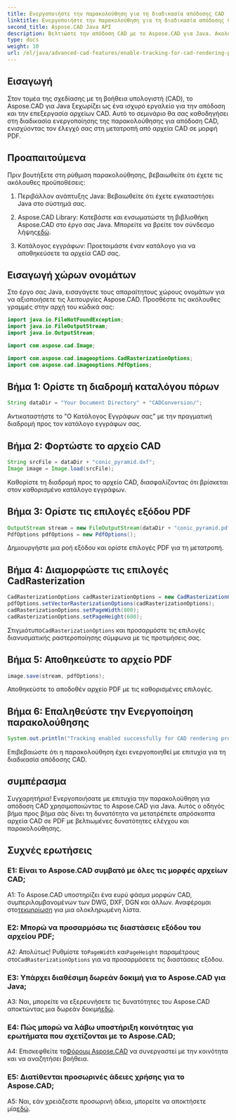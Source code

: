 ```yaml
---
title: Ενεργοποιήστε την παρακολούθηση για τη διαδικασία απόδοσης CAD
linktitle: Ενεργοποιήστε την παρακολούθηση για τη διαδικασία απόδοσης CAD
second_title: Aspose.CAD Java API
description: Βελτιώστε την απόδοση CAD με το Aspose.CAD για Java. Ακολουθήστε τον βήμα προς βήμα οδηγό μας για να ενεργοποιήσετε την παρακολούθηση και να βελτιώσετε την εμπειρία μετατροπής PDF.
type: docs
weight: 10
url: /el/java/advanced-cad-features/enable-tracking-for-cad-rendering-process/
---
```

## Εισαγωγή

Στον τομέα της σχεδίασης με τη βοήθεια υπολογιστή (CAD), το Aspose.CAD για Java ξεχωρίζει ως ένα ισχυρό εργαλείο για την απόδοση και την επεξεργασία αρχείων CAD. Αυτό το σεμινάριο θα σας καθοδηγήσει στη διαδικασία ενεργοποίησης της παρακολούθησης για απόδοση CAD, ενισχύοντας τον έλεγχό σας στη μετατροπή από αρχεία CAD σε μορφή PDF.

## Προαπαιτούμενα

Πριν βουτήξετε στη ρύθμιση παρακολούθησης, βεβαιωθείτε ότι έχετε τις ακόλουθες προϋποθέσεις:

1. Περιβάλλον ανάπτυξης Java: Βεβαιωθείτε ότι έχετε εγκαταστήσει Java στο σύστημά σας.

2.  Aspose.CAD Library: Κατεβάστε και ενσωματώστε τη βιβλιοθήκη Aspose.CAD στο έργο σας Java. Μπορείτε να βρείτε τον σύνδεσμο λήψης[εδώ](https://releases.aspose.com/cad/java/).

3. Κατάλογος εγγράφων: Προετοιμάστε έναν κατάλογο για να αποθηκεύσετε τα αρχεία CAD σας.

## Εισαγωγή χώρων ονομάτων

Στο έργο σας Java, εισαγάγετε τους απαραίτητους χώρους ονομάτων για να αξιοποιήσετε τις λειτουργίες Aspose.CAD. Προσθέστε τις ακόλουθες γραμμές στην αρχή του κώδικά σας:

```java
import java.io.FileNotFoundException;
import java.io.FileOutputStream;
import java.io.OutputStream;

import com.aspose.cad.Image;

import com.aspose.cad.imageoptions.CadRasterizationOptions;
import com.aspose.cad.imageoptions.PdfOptions;
```

## Βήμα 1: Ορίστε τη διαδρομή καταλόγου πόρων

```java
String dataDir = "Your Document Directory" + "CADConversion/";
```

Αντικαταστήστε το "Ο Κατάλογος Εγγράφων σας" με την πραγματική διαδρομή προς τον κατάλογο εγγράφων σας.

## Βήμα 2: Φορτώστε το αρχείο CAD

```java
String srcFile = dataDir + "conic_pyramid.dxf";
Image image = Image.load(srcFile);
```

Καθορίστε τη διαδρομή προς το αρχείο CAD, διασφαλίζοντας ότι βρίσκεται στον καθορισμένο κατάλογο εγγράφων.

## Βήμα 3: Ορίστε τις επιλογές εξόδου PDF

```java
OutputStream stream = new FileOutputStream(dataDir + "conic_pyramid.pdf");
PdfOptions pdfOptions = new PdfOptions();
```

Δημιουργήστε μια ροή εξόδου και ορίστε επιλογές PDF για τη μετατροπή.

## Βήμα 4: Διαμορφώστε τις επιλογές CadRasterization

```java
CadRasterizationOptions cadRasterizationOptions = new CadRasterizationOptions();
pdfOptions.setVectorRasterizationOptions(cadRasterizationOptions);
cadRasterizationOptions.setPageWidth(800);
cadRasterizationOptions.setPageHeight(600);
```

 Στιγμιότυπο`CadRasterizationOptions` και προσαρμόστε τις επιλογές διανυσματικής ραστεροποίησης σύμφωνα με τις προτιμήσεις σας.

## Βήμα 5: Αποθηκεύστε το αρχείο PDF

```java
image.save(stream, pdfOptions);
```

Αποθηκεύστε το αποδοθέν αρχείο PDF με τις καθορισμένες επιλογές.

## Βήμα 6: Επαληθεύστε την Ενεργοποίηση παρακολούθησης

```java
System.out.println("Tracking enabled successfully for CAD rendering process.");
```

Επιβεβαιώστε ότι η παρακολούθηση έχει ενεργοποιηθεί με επιτυχία για τη διαδικασία απόδοσης CAD.

## συμπέρασμα

Συγχαρητήρια! Ενεργοποιήσατε με επιτυχία την παρακολούθηση για απόδοση CAD χρησιμοποιώντας το Aspose.CAD για Java. Αυτός ο οδηγός βήμα προς βήμα σάς δίνει τη δυνατότητα να μετατρέπετε απρόσκοπτα αρχεία CAD σε PDF με βελτιωμένες δυνατότητες ελέγχου και παρακολούθησης.

## Συχνές ερωτήσεις

### Ε1: Είναι το Aspose.CAD συμβατό με όλες τις μορφές αρχείων CAD;

A1: Το Aspose.CAD υποστηρίζει ένα ευρύ φάσμα μορφών CAD, συμπεριλαμβανομένων των DWG, DXF, DGN και άλλων. Αναφέρομαι στο[τεκμηρίωση](https://reference.aspose.com/cad/java/) για μια ολοκληρωμένη λίστα.

### Ε2: Μπορώ να προσαρμόσω τις διαστάσεις εξόδου του αρχείου PDF;

 Α2: Απολύτως! Ρυθμίστε το`PageWidth` και`PageHeight` παραμέτρους στο`CadRasterizationOptions` για να προσαρμόσετε τις διαστάσεις εξόδου.

### Ε3: Υπάρχει διαθέσιμη δωρεάν δοκιμή για το Aspose.CAD για Java;

 A3: Ναι, μπορείτε να εξερευνήσετε τις δυνατότητες του Aspose.CAD αποκτώντας μια δωρεάν δοκιμή[εδώ](https://releases.aspose.com/).

### Ε4: Πώς μπορώ να λάβω υποστήριξη κοινότητας για ερωτήματα που σχετίζονται με το Aspose.CAD;

 A4: Επισκεφθείτε το[Φόρουμ Aspose.CAD](https://forum.aspose.com/c/cad/19) να συνεργαστεί με την κοινότητα και να αναζητήσει βοήθεια.

### Ε5: Διατίθενται προσωρινές άδειες χρήσης για το Aspose.CAD;

 A5: Ναι, εάν χρειάζεστε προσωρινή άδεια, μπορείτε να αποκτήσετε μία[εδώ](https://purchase.aspose.com/temporary-license/).